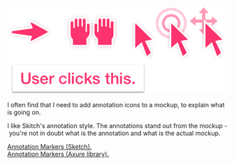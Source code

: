 <img width="500" src="../images/annotation-markers.png" srcset="../images/annotation-markers-2x.png 2x" />

I often find that I need to add annotation icons to a mockup, to explain what is going on.

I like Skitch's annotation style. The annotations stand out from the mockup - you're not in doubt what is the annotation and what is the actual mockup.

<a href="files/skitch-elements-v01.sketch">Annotation Markers (Sketch).</a><br/>
<a href="files/skitch-elements-v01.rplib">Annotation Markers (Axure library).</a>
